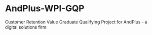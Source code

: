 # AndPlus-WPI-GQP
Customer Retention Value Graduate Qualifying Project for AndPlus - a digital solutions firm
